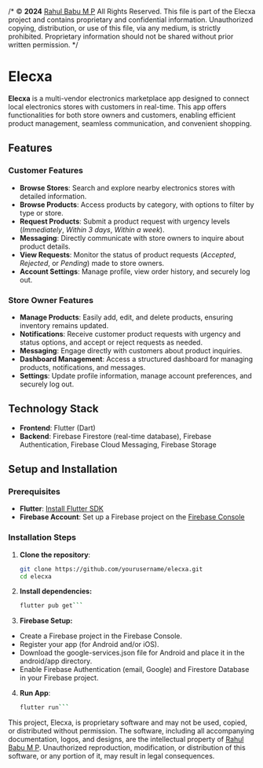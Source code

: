 /* © **2024** [Rahul Babu M P](https://linktr.ee/rahulthewhitehat)
All Rights Reserved.
This file is part of the Elecxa project and contains proprietary and
confidential information. Unauthorized copying, distribution, or use
of this file, via any medium, is strictly prohibited.
Proprietary information should not be shared without prior written permission. */

# Elecxa

**Elecxa** is a multi-vendor electronics marketplace app designed to connect local electronics stores with customers in real-time. This app offers functionalities for both store owners and customers, enabling efficient product management, seamless communication, and convenient shopping.

## Features

### Customer Features
- **Browse Stores**: Search and explore nearby electronics stores with detailed information.
- **Browse Products**: Access products by category, with options to filter by type or store.
- **Request Products**: Submit a product request with urgency levels (*Immediately*, *Within 3 days*, *Within a week*).
- **Messaging**: Directly communicate with store owners to inquire about product details.
- **View Requests**: Monitor the status of product requests (*Accepted*, *Rejected*, or *Pending*) made to store owners.
- **Account Settings**: Manage profile, view order history, and securely log out.

### Store Owner Features
- **Manage Products**: Easily add, edit, and delete products, ensuring inventory remains updated.
- **Notifications**: Receive customer product requests with urgency and status options, and accept or reject requests as needed.
- **Messaging**: Engage directly with customers about product inquiries.
- **Dashboard Management**: Access a structured dashboard for managing products, notifications, and messages.
- **Settings**: Update profile information, manage account preferences, and securely log out.

## Technology Stack

- **Frontend**: Flutter (Dart)
- **Backend**: Firebase Firestore (real-time database), Firebase Authentication, Firebase Cloud Messaging, Firebase Storage

## Setup and Installation

### Prerequisites
- **Flutter**: [Install Flutter SDK](https://flutter.dev/docs/get-started/install)
- **Firebase Account**: Set up a Firebase project on the [Firebase Console](https://console.firebase.google.com/)

### Installation Steps

1. **Clone the repository**:
   ```bash
   git clone https://github.com/yourusername/elecxa.git
   cd elecxa
    ```
2. **Install dependencies:**
    ```bash
    flutter pub get```
   
3. **Firebase Setup:**

- Create a Firebase project in the Firebase Console.
- Register your app (for Android and/or iOS).
- Download the google-services.json file for Android and place it in the android/app directory.
- Enable Firebase Authentication (email, Google) and Firestore Database in your Firebase project.

4. **Run App**:
    ```bash 
    flutter run```

This project, Elecxa, is proprietary software and may not be used, copied,
or distributed without permission. The software, including all accompanying
documentation, logos, and designs, are the intellectual property of [Rahul Babu M P](https://linktr.ee/rahulthewhitehat).
Unauthorized reproduction, modification, or distribution of this software, or any portion of it,
may result in legal consequences.
